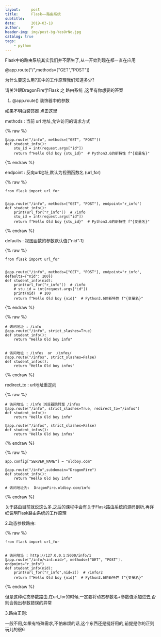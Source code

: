```yaml
---
layout:     post
title:      Flask——路由系统
subtitle:   
date:       2019-03-18
author:     P
header-img: img/post-bg-YesOrNo.jpg
catalog: true
tags:
    - python
---
```

Flask中的路由系统其实我们并不陌生了,从一开始到现在都一直在应用

@app.route("/",methods=["GET","POST"])

为什么要这么用?其中的工作原理我们知道多少?

请关注跟DragonFire学Flask 之 路由系统 ,这里有你想要的答案

1. @app.route() 装饰器中的参数

如果不明白装饰器 点击这里

methods : 当前 url 地址,允许访问的请求方式

{% raw %}
```
@app.route("/info", methods=["GET", "POST"])
def student_info():
    stu_id = int(request.args["id"])
    return f"Hello Old boy {stu_id}"  # Python3.6的新特性 f"{变量名}"
```
{% endraw %}

endpoint : 反向url地址,默认为视图函数名 (url_for)

{% raw %}
```
from flask import url_for


@app.route("/info", methods=["GET", "POST"], endpoint="r_info")
def student_info():
    print(url_for("r_info"))  # /info
    stu_id = int(request.args["id"])
    return f"Hello Old boy {stu_id}"  # Python3.6的新特性 f"{变量名}"
```
{% endraw %}

defaults : 视图函数的参数默认值{"nid":1}

{% raw %}
```
from flask import url_for


@app.route("/info", methods=["GET", "POST"], endpoint="r_info", defaults={"nid": 100})
def student_info(nid):
    print(url_for("r_info"))  # /info
    # stu_id = int(request.args["id"])
    print(nid)  # 100
    return f"Hello Old boy {nid}"  # Python3.6的新特性 f"{变量名}"
```
{% endraw %}

{% raw %}
```
# 访问地址 : /info 
@app.route("/info", strict_slashes=True)
def student_info():
    return "Hello Old boy info"


# 访问地址 : /infos  or  /infos/
@app.route("/infos", strict_slashes=False)
def student_infos():
    return "Hello Old boy infos"
```
{% endraw %}

redirect_to : url地址重定向

{% raw %}
```
# 访问地址 : /info 浏览器跳转至 /infos
@app.route("/info", strict_slashes=True, redirect_to="/infos")
def student_info():
    return "Hello Old boy info"

@app.route("/infos", strict_slashes=False)
def student_infos():
    return "Hello Old boy infos"
```
{% endraw %}

{% raw %}
```
app.config["SERVER_NAME"] = "oldboy.com"

@app.route("/info",subdomain="DragonFire")
def student_info():
    return "Hello Old boy info"

# 访问地址为:  DragonFire.oldboy.com/info
```
{% endraw %}

关于路由目前就说这么多,之后的课程中会有关于Flask路由系统的源码剖析,再详细说明Flask路由系统的工作原理

2.动态参数路由:

{% raw %}
```
from flask import url_for


# 访问地址 : http://127.0.0.1:5000/info/1
@app.route("/info/<int:nid>", methods=["GET", "POST"], endpoint="r_info")
def student_info(nid):
    print(url_for("r_info",nid=2))  # /info/2
    return f"Hello Old boy {nid}"  # Python3.6的新特性 f"{变量名}"
```
{% endraw %}

但是这种动态参数路由,在url_for的时候,一定要将动态参数名+参数值添加进去,否则会抛出参数错误的异常

3.路由正则:

一般不用,如果有特殊需求,不怕麻烦的话,这个东西还是挺好用的,前提是你的正则玩儿的很6
